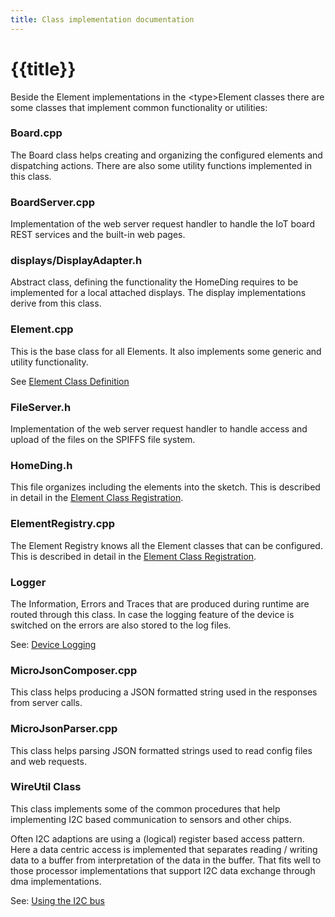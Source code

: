 ```yaml
---
title: Class implementation documentation
---
```


# {{title}}

Beside the Element implementations in the \<type\>Element classes there are some classes that implement common functionality or utilities:


### Board.cpp

The Board class helps creating and organizing the configured elements and dispatching actions. There are also some utility functions implemented in this class.

### BoardServer.cpp

Implementation of the web server request handler to handle the IoT board REST services and the built-in web pages.

### displays/DisplayAdapter.h

Abstract class, defining the functionality the HomeDing requires to be implemented for a local attached displays.
The display implementations derive from this class.


### Element.cpp

This is the base class for all Elements. It also implements some generic and utility functionality.

See [Element Class Definition](/elementclass.md)


### FileServer.h

Implementation of the web server request handler to handle access and upload of the files on the SPIFFS file system.


### HomeDing.h

This file organizes including the elements into the sketch. This is described in detail in the [Element Class Registration](/elementregistry.md).


### ElementRegistry.cpp

The Element Registry knows all the Element classes that can be configured.
This is described in detail in the [Element Class Registration](/elementregistry.md).


### Logger

The Information, Errors and Traces that are produced during runtime are routed through this class.
In case the logging feature of the device is switched on the errors are also stored to the log files.

See: [Device Logging](/logger.md)


### MicroJsonComposer.cpp

This class helps producing a JSON formatted string used in the responses from server calls.  


### MicroJsonParser.cpp

This class helps parsing JSON formatted strings used to read config files and web requests.  


### WireUtil Class

This class implements some of the common procedures that help implementing I2C based communication to sensors and other chips.

Often I2C adaptions are using a (logical) register based access pattern.
Here a data centric access is implemented that separates reading / writing data to a buffer from interpretation of the data in the buffer.
That fits well to those processor implementations that support I2C data exchange through dma implementations.

See: [Using the I2C bus](/i2c.md)


